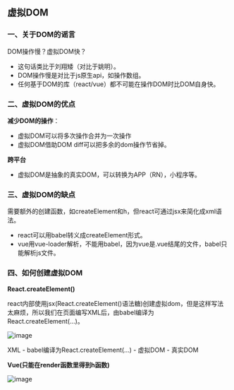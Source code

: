 ## 虚拟DOM

### 一、关于DOM的谣言
DOM操作慢？虚拟DOM快？

- 这句话类比于刘翔矮（对比于姚明）。 
- DOM操作慢是对比于js原生api，如操作数组。
- 任何基于DOM的库（react/vue）都不可能在操作DOM时比DOM自身快。

### 二、虚拟DOM的优点

**减少DOM的操作**：

- 虚拟DOM可以将多次操作合并为一次操作
- 虚拟DOM借助DOM diff可以把多余的dom操作节省掉。

**跨平台**
- 虚拟DOM是抽象的真实DOM，可以转换为APP（RN），小程序等。


### 三、虚拟DOM的缺点
需要额外的创建函数，如createElement和h，但react可通过jsx来简化成xml语法。
- react可以用babel转义成createElement形式。
- vue用vue-loader解析，不能用babel，因为vue是.vue结尾的文件，babel只能解析js文件。

### 四、如何创建虚拟DOM
**React.createElement()**

react内部使用jsx(React.createElement()语法糖)创建虚拟dom，但是这样写法太麻烦，所以我们在页面编写XML后，由babel编译为React.createElement(...)。

![image](747A353F6FC54559887CDFBBE32DA084)

XML - babel编译为React.createElement(...) - 虚拟DOM - 真实DOM

**Vue(只能在render函数里得到h函数)**

![image](E4CDB43EFBCF454C9251FA47079020C1)

